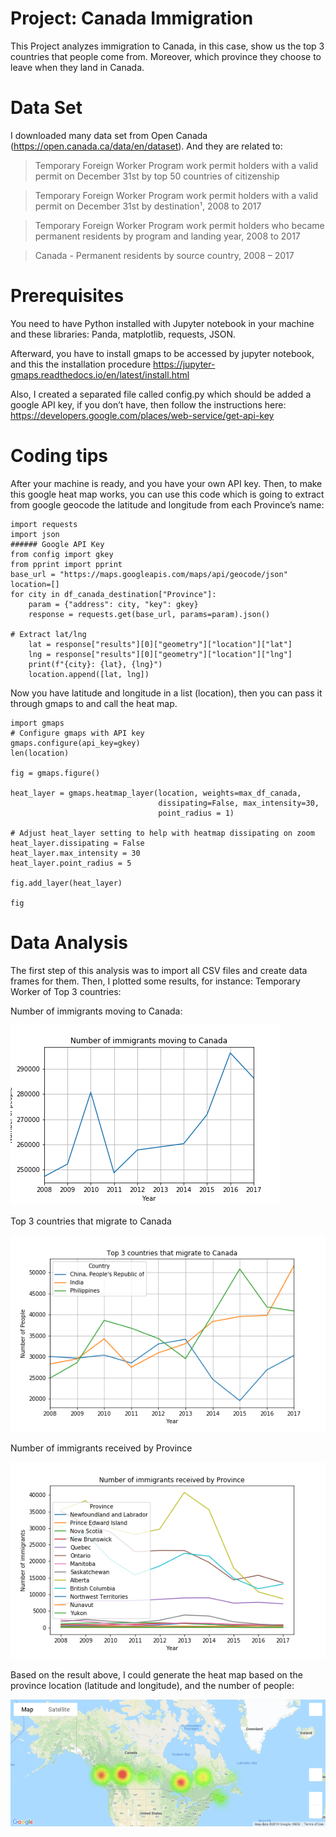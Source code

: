 # Project: Canada Immigration
This Project analyzes immigration to Canada, in this case, show us the top 3 countries that people come from. Moreover, which province they choose to leave when they land in Canada. 

# Data Set
I downloaded many data set from Open Canada (https://open.canada.ca/data/en/dataset). And they are related to:
 > Temporary Foreign Worker Program work permit holders with a valid permit on December 31st by top 50 countries of citizenship

 > Temporary Foreign Worker Program work permit holders with a valid permit on December 31st by destination¹, 2008 to 2017

 > Temporary Foreign Worker Program work permit holders who became permanent residents by program and landing year, 2008 to 2017
 
 > Canada - Permanent residents by source country, 2008 – 2017

# Prerequisites 
You need to have Python installed with Jupyter notebook in your machine and these libraries: Panda, matplotlib, requests, JSON. 

Afterward, you have to install gmaps to be accessed by jupyter notebook, and this the installation procedure https://jupyter-gmaps.readthedocs.io/en/latest/install.html

Also, I created a separated file called config.py which should be added a google API key, if you don’t have, then follow the instructions here: https://developers.google.com/places/web-service/get-api-key

# Coding tips
After your machine is ready, and you have your own API key. Then, to make this google heat map works, you can use this code which is going to extract from google geocode the latitude and longitude from each Province’s name:
```
import requests
import json
###### Google API Key
from config import gkey
from pprint import pprint
base_url = "https://maps.googleapis.com/maps/api/geocode/json"
location=[]
for city in df_canada_destination["Province"]:
    param = {"address": city, "key": gkey}
    response = requests.get(base_url, params=param).json()

# Extract lat/lng
    lat = response["results"][0]["geometry"]["location"]["lat"]
    lng = response["results"][0]["geometry"]["location"]["lng"]
    print(f"{city}: {lat}, {lng}")
    location.append([lat, lng])
```
Now you have latitude and longitude in a list (location),  then you can pass it through gmaps to and call the heat map.
```
import gmaps
# Configure gmaps with API key
gmaps.configure(api_key=gkey)
len(location)

fig = gmaps.figure()

heat_layer = gmaps.heatmap_layer(location, weights=max_df_canada, 
                                 dissipating=False, max_intensity=30,
                                 point_radius = 1)

# Adjust heat_layer setting to help with heatmap dissipating on zoom
heat_layer.dissipating = False
heat_layer.max_intensity = 30
heat_layer.point_radius = 5

fig.add_layer(heat_layer)

fig
```
# Data Analysis
The first step of this analysis was to import all CSV files and create data frames for them. Then, I plotted some results, for instance:
Temporary Worker of Top 3 countries:

Number of immigrants moving to Canada:

![GitHub Logo](/Screenshots/NumberofimmigrantsmovingtoCanada.png)

Top 3 countries that migrate to Canada

![GitHub Logo](/Screenshots/Top3countriesthatmigratetoCanada.png)

Number of immigrants received by Province

![GitHub Logo](/Screenshots/NumberofimmigrantsreceivedbyProvince.png)

Based on the result above, I could generate the heat map based on the province location (latitude and longitude), and the number of people:

![GitHub Logo](/Screenshots/map.png)

 
